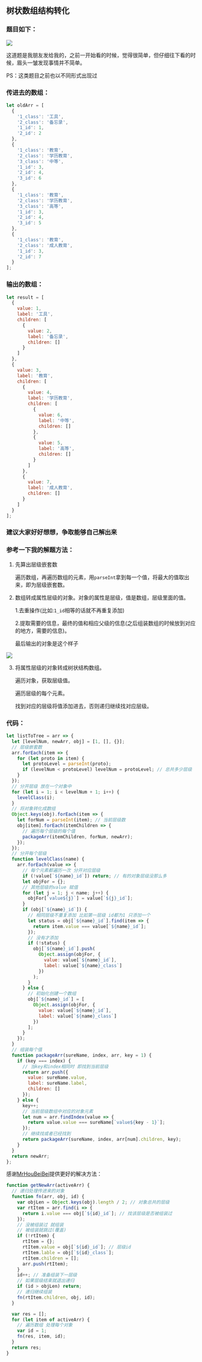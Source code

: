 ## 树状数组结构转化

### 题目如下：

![](https://user-gold-cdn.xitu.io/2018/8/19/16551c0d51e4f348?w=1080&h=2314&f=jpeg&s=177311)

这道题是我朋友发给我的，之前一开始看的时候，觉得很简单，但仔细往下看的时候，眉头一皱发现事情并不简单。

PS：这类题目之前也以不同形式出现过

### 传进去的数组：

```js
let oldArr = [
  {
    '1_class': '工具',
    '2_class': '备忘录',
    '1_id': 1,
    '2_id': 2
  },
  {
    '1_class': '教育',
    '2_class': '学历教育',
    '3_class': '中等',
    '1_id': 3,
    '2_id': 4,
    '3_id': 6
  },
  {
    '1_class': '教育',
    '2_class': '学历教育',
    '3_class': '高等',
    '1_id': 3,
    '2_id': 4,
    '3_id': 5
  },
  {
    '1_class': '教育',
    '2_class': '成人教育',
    '1_id': 3,
    '2_id': 7
  }
];
```

### 输出的数组：

```js
let result = [
  {
    value: 1,
    label: '工具',
    children: [
      {
        value: 2,
        label: '备忘录',
        children: []
      }
    ]
  },
  {
    value: 3,
    label: '教育',
    children: [
      {
        value: 4,
        label: '学历教育',
        children: [
          {
            value: 6,
            label: '中等',
            children: []
          },
          {
            value: 5,
            label: '高等',
            children: []
          }
        ]
      },
      {
        value: 7,
        label: '成人教育',
        children: []
      }
    ]
  }
];
```

### 建议大家好好想想，争取能够自己解出来

### 参考一下我的解题方法：

1. 先算出层级嵌套数

   遍历数组，再遍历数组的元素，用`parseInt`拿到每一个值，将最大的值取出来，即为层级嵌套数。

2. 数组转成属性层级的对象。对象的属性是层级，值是数组，层级里面的值。

   1.去重操作(比如:`1_id`相等的话就不再重复添加)

   2.提取需要的信息，最终的值和相应父级的信息(之后组装数组的时候放到对应的地方，需要的信息)。

   最后输出的对象是这个样子

![](https://user-gold-cdn.xitu.io/2018/8/19/165520ab3cf04040?w=1288&h=664&f=jpeg&s=122584)

3. 将属性层级的对象转成树状结构数组。

   遍历对象，获取层级值。

   遍历层级的每个元素。

   找到对应的层级将值添加进去，否则递归继续找对应层级。

### 代码：

```js
let listToTree = arr => {
  let [levelNum, newArr, obj] = [1, [], {}];
  // 层级嵌套数
  arr.forEach(item => {
    for (let proto in item) {
      let protoLevel = parseInt(proto);
      if (levelNum < protoLevel) levelNum = protoLevel; // 总共多少层级
    }
  });
  // 分开层级 放在一个对象中
  for (let i = 1; i < levelNum + 1; i++) {
    levelClass(i);
  }
  // 将对象转化成数组
  Object.keys(obj).forEach(item => {
    let forNum = parseInt(item); // 当前层级数
    obj[item].forEach(itemChildren => {
      // 遍历每个层级的每个值
      packageArr(itemChildren, forNum, newArr);
    });
  });
  // 分开每个层级
  function levelClass(name) {
    arr.forEach(value => {
      // 每个元素都遍历一次 分开对应层级
      if (!value[`${name}_id`]) return; // 有的对象层级没那么多
      let objFor = {};
      // 其他层级的value 赋值
      for (let j = 1; j < name; j++) {
        objFor[`value${j}`] = value[`${j}_id`];
      }
      if (obj[`${name}_id`]) {
        // 相同层级不重复添加 比如第一层级 id都为1 只添加一个
        let status = obj[`${name}_id`].find(item => {
          return item.value === value[`${name}_id`];
        });
        // 没有才添加
        if (!status) {
          obj[`${name}_id`].push(
            Object.assign(objFor, {
              value: value[`${name}_id`],
              label: value[`${name}_class`]
            })
          );
        }
      } else {
        // 初始化创建一个数组
        obj[`${name}_id`] = [
          Object.assign(objFor, {
            value: value[`${name}_id`],
            label: value[`${name}_class`]
          })
        ];
      }
    });
  }
  // 组装每个值
  function packageArr(sureName, index, arr, key = 1) {
    if (key === index) {
      // 当key和index相同时 即找到当前层级
      return arr.push({
        value: sureName.value,
        label: sureName.label,
        children: []
      });
    } else {
      key++;
      // 当前层级数组中对应的对象元素
      let num = arr.findIndex(value => {
        return value.value === sureName[`value${key - 1}`];
      });
      // 继续找或者已经找到
      return packageArr(sureName, index, arr[num].children, key);
    }
  }
  return newArr;
};
```

感谢[MrHouBeiBei](https://github.com/MrHouBeiBei)提供更好的解决方法：

```js
function getNewArr(activeArr) {
  // 递归处理传进来的对象
  function fn(arr, obj, id) {
    var objLen = Object.keys(obj).length / 2; // 对象总共的层级
    var rtItem = arr.find(i => {
      return i.value === obj[`${id}_id`]; // 找该层级是否被组装过
    });
    // 没被组装过 就组装
    // 被组装就跳过(覆盖)
    if (!rtItem) {
      rtItem = {};
      rtItem.value = obj[`${id}_id`]; // 层级id
      rtItem.lable = obj[`${id}_class`];
      rtItem.children = [];
      arr.push(rtItem);
    }
    id++; // 准备组装下一层级
    // 如果层级结束就退出递归
    if (id > objLen) return;
    // 递归继续组装
    fn(rtItem.children, obj, id);
  }

  var res = [];
  for (let item of activeArr) {
    // 遍历数组 处理每个对象
    var id = 1;
    fn(res, item, id);
  }
  return res;
}
```

